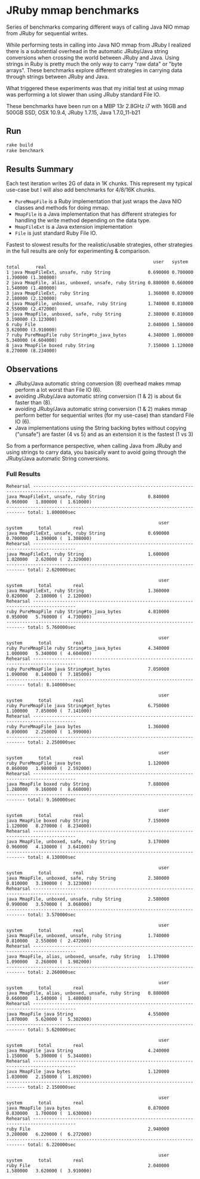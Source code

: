 # JRuby mmap benchmarks

Series of benchmarks comparing different ways of calling Java NIO mmap from JRuby for sequential writes.

While performing tests in calling into Java NIO mmap from JRuby I realized there is a substential overhead in the automatic JRuby/Java string conversions when crossing the world between JRuby and Java.
Using strings in Ruby is pretty much the only way to carry "raw data" or "byte arrays". These benchmarks explore different strategies in carrying data through strings between JRuby and Java.

What triggered these experiments was that my initial test at using mmap was performing a lot slower than using JRuby standard File IO.

These benchmarks have been run on a MBP 13r 2.8GHz i7 with 16GB and 500GB SSD, OSX 10.9.4, JRuby 1.7.15, Java 1.7.0_11-b21

## Run

```sh
rake build
rake benchmark
```

## Results Summary

Each test iteration writes 2G of data in 1K chunks. This represent my typical use-case but I will also add benchmarks for 4/8/16K chunks.

- `PureMmapFile` is a Ruby implementation that just wraps the Java NIO classes and methods for doing mmap.
- `MmapFile` is a Java implementation that has different strategies for handling the write method depending on the data type.
- `MmapFileExt` is a Java extension implementation
- `File` is just standard Ruby File IO.

Fastest to slowest results for the realistic/usable strategies, other strategies in the full results are only for experimenting & comparison.

```
                                                       user   system    total      real
1 java MmapFileExt, unsafe, ruby String              0.690000 0.700000 1.390000 (1.308000)
2 java MmapFile, alias, unboxed, unsafe, ruby String 0.880000 0.660000 1.540000 (1.480000)
3 java MmapFileExt, ruby String                      1.360000 0.820000 2.180000 (2.120000)
4 java MmapFile, unboxed, unsafe, ruby String        1.740000 0.810000 2.550000 (2.472000)
5 java MmapFile, unboxed, safe, ruby String          2.380000 0.810000 3.190000 (3.123000)
6 ruby File                                          2.040000 1.580000 3.620000 (3.910000)
7 ruby PureMmapFile ruby String#to_java_bytes        4.340000 1.000000 5.340000 (4.604000)
8 java MmapFile boxed ruby String                    7.150000 1.120000 8.270000 (8.234000)
```

## Observations

- JRuby/Java automatic string conversion (8) overhead makes mmap perform a lot worst than File IO (6).
- avoiding JRuby/Java automatic string conversion (1 & 2) is about 6x faster than (8).
- avoiding JRuby/Java automatic string conversion (1 & 2) makes mmap perform better for sequential writes (for my use-case) than standard File IO (6).
- Java implementations using the String backing bytes without copying ("unsafe") are faster (4 vs 5) and as an extension it is the fastest (1 vs 3)

So from a performance perspective, when calling Java from JRuby and using strings to carry data, you basically want to avoid going through the JRuby/Java automatic String conversions.

### Full Results

```
Rehearsal --------------------------------------------------------------------------------------
java MmapFileExt, unsafe, ruby String                0.840000   0.960000   1.800000 (  1.610000)
----------------------------------------------------------------------------- total: 1.800000sec

                                                         user     system      total        real
java MmapFileExt, unsafe, ruby String                0.690000   0.700000   1.390000 (  1.308000)
Rehearsal --------------------------------------------------------------------------------------
java MmapFileExt, ruby String                        1.600000   1.020000   2.620000 (  2.329000)
----------------------------------------------------------------------------- total: 2.620000sec

                                                         user     system      total        real
java MmapFileExt, ruby String                        1.360000   0.820000   2.180000 (  2.120000)
Rehearsal --------------------------------------------------------------------------------------
ruby PureMmapFile ruby String#to_java_bytes          4.810000   0.950000   5.760000 (  4.730000)
----------------------------------------------------------------------------- total: 5.760000sec

                                                         user     system      total        real
ruby PureMmapFile ruby String#to_java_bytes          4.340000   1.000000   5.340000 (  4.604000)
Rehearsal --------------------------------------------------------------------------------------
ruby PureMmapFile java String#get_bytes              7.050000   1.090000   8.140000 (  7.185000)
----------------------------------------------------------------------------- total: 8.140000sec

                                                         user     system      total        real
ruby PureMmapFile java String#get_bytes              6.750000   1.100000   7.850000 (  7.141000)
Rehearsal --------------------------------------------------------------------------------------
ruby PureMmapFile java bytes                         1.360000   0.890000   2.250000 (  1.999000)
----------------------------------------------------------------------------- total: 2.250000sec

                                                         user     system      total        real
ruby PureMmapFile java bytes                         1.120000   0.860000   1.980000 (  2.592000)
Rehearsal --------------------------------------------------------------------------------------
java MmapFile boxed ruby String                      7.880000   1.280000   9.160000 (  8.660000)
----------------------------------------------------------------------------- total: 9.160000sec

                                                         user     system      total        real
java MmapFile boxed ruby String                      7.150000   1.120000   8.270000 (  8.234000)
Rehearsal --------------------------------------------------------------------------------------
java MmapFile, unboxed, safe, ruby String            3.170000   0.960000   4.130000 (  3.641000)
----------------------------------------------------------------------------- total: 4.130000sec

                                                         user     system      total        real
java MmapFile, unboxed, safe, ruby String            2.380000   0.810000   3.190000 (  3.123000)
Rehearsal --------------------------------------------------------------------------------------
java MmapFile, unboxed, unsafe, ruby String          2.580000   0.990000   3.570000 (  3.068000)
----------------------------------------------------------------------------- total: 3.570000sec

                                                         user     system      total        real
java MmapFile, unboxed, unsafe, ruby String          1.740000   0.810000   2.550000 (  2.472000)
Rehearsal --------------------------------------------------------------------------------------
java MmapFile, alias, unboxed, unsafe, ruby String   1.170000   1.090000   2.260000 (  1.982000)
----------------------------------------------------------------------------- total: 2.260000sec

                                                         user     system      total        real
java MmapFile, alias, unboxed, unsafe, ruby String   0.880000   0.660000   1.540000 (  1.480000)
Rehearsal --------------------------------------------------------------------------------------
java MmapFile java String                            4.550000   1.070000   5.620000 (  5.302000)
----------------------------------------------------------------------------- total: 5.620000sec

                                                         user     system      total        real
java MmapFile java String                            4.240000   1.150000   5.390000 (  5.344000)
Rehearsal --------------------------------------------------------------------------------------
java MmapFile java bytes                             1.120000   1.030000   2.150000 (  1.892000)
----------------------------------------------------------------------------- total: 2.150000sec

                                                         user     system      total        real
java MmapFile java bytes                             0.870000   0.830000   1.700000 (  1.630000)
Rehearsal --------------------------------------------------------------------------------------
ruby File                                            2.940000   3.280000   6.220000 (  6.272000)
----------------------------------------------------------------------------- total: 6.220000sec

                                                         user     system      total        real
ruby File                                            2.040000   1.580000   3.620000 (  3.910000)
```
